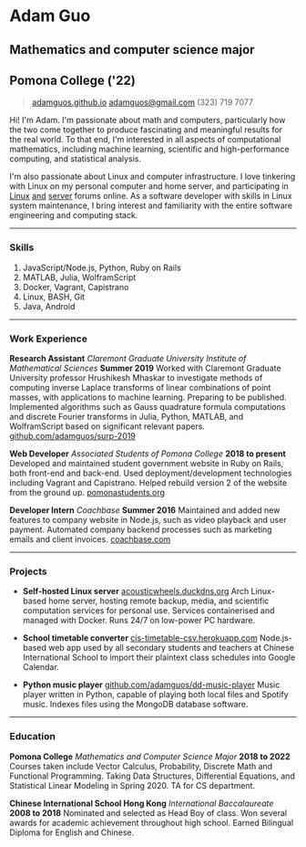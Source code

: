 # Adam Guo
## Mathematics and computer science major
## Pomona College ('22)

> [adamguos.github.io](http://adamguos.github.io)
> [adamguos@gmail.com](mailto:adamguos@gmail.com)
> (323) 719 7077

Hi! I'm Adam. I'm passionate about math and computers, particularly how the two come together to produce fascinating and meaningful results for the real world. To that end, I'm interested in all aspects of computational mathematics, including machine learning, scientific and high-performance computing, and statistical analysis.

I'm also passionate about Linux and computer infrastructure. I love tinkering with Linux on my personal computer and home server, and participating in [Linux](http://reddit.com/r/archlinux) [and](http://reddit.com/r/linuxhardware) [server](http://reddit.com/r/homelab) forums online. As a software developer with skills in Linux system maintenance, I bring interest and familiarity with the entire software engineering and computing stack.

<!-- Additionally, I'm interested in the intersection of technology and society, especially how techniques such as artificial intelligence both help and hinder humanity at large, from job automation and wide-scale infrastructural change to digital content moderation and interpersonal relationships. -->

------

### Skills

1. JavaScript/Node.js, Python, Ruby on Rails
1. MATLAB, Julia, WolframScript
1. Docker, Vagrant, Capistrano
1. Linux, BASH, Git
1. Java, Android

------

### Work Experience

**Research Assistant** *Claremont Graduate University Institute of Mathematical Sciences* __Summer 2019__
	Worked with Claremont Graduate University professor Hrushikesh Mhaskar to investigate methods of computing inverse Laplace transforms of linear combinations of point masses, with applications to machine learning. Preparing to be published. Implemented algorithms such as Gauss quadrature formula computations and discrete Fourier transforms in Julia, Python, MATLAB, and WolframScript based on significant relevant papers.
	[github.com/adamguos/surp-2019](http://github.com/adamguos/surp-2019)

**Web Developer** *Associated Students of Pomona College* __2018 to present__
	Developed and maintained student government website in Ruby on Rails, both front-end and back-end. Used deployment/development technologies including Vagrant and Capistrano.
	Helped rebuild version 2 of the website from the ground up.
	[pomonastudents.org](http://pomonastudents.org)

**Developer Intern** *Coachbase* __Summer 2016__
	Maintained and added new features to company website in Node.js, such as video playback and user payment.
	Automated company backend processes such as marketing emails and client invoices.
	[coachbase.com](http://coachbase.com)

------

### Projects

* **Self-hosted Linux server**
	[acousticwheels.duckdns.org](https://acousticwheels.duckdns.org)
	Arch Linux-based home server, hosting remote backup, media, and scientific computation services for personal use.
	Services containerised and managed with Docker.
	Runs 24/7 on low-power PC hardware.

* **School timetable converter**
	[cis-timetable-csv.herokuapp.com](http://www.cis-timetable-csv.herokuapp.com)
	Node.js-based web app used by all secondary students and teachers at Chinese International School to import their plaintext class schedules into Google Calendar.

* **Python music player**
	[github.com/adamguos/dd-music-player](https://github.com/adamguos/dd-music-player)
	Music player written in Python, capable of playing both local files and Spotify music. Indexes files using the MongoDB database software.

------

### Education

**Pomona College** *Mathematics and Computer Science Major* __2018 to 2022__
	Courses taken include Vector Calculus, Probability, Discrete Math and Functional Programming.
	Taking Data Structures, Differential Equations, and Statistical Linear Modeling in Spring 2020.
	TA for CS department.

**Chinese International School Hong Kong** *International Baccalaureate* __2008 to 2018__
	Nominated and selected as Head Boy of class. Won several awards for academic achievement throughout high school. Earned Bilingual Diploma for English and Chinese.
